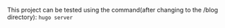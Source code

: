 This project can be tested using the command(after changing to the /blog directory): ```hugo server```
